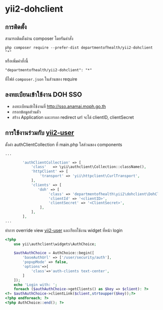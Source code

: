 yii2-dohclient
==============



การติดตั้ง
------------

สามารถติดตั้งผ่าน composer โดยรันคำสั่ง
```
php composer require --prefer-dist departmentofhealth/yii2-dohclient "*"
```

หรือเพิ่มคำสั่งนี้

```
"departmentofhealth/yii2-dohclient": "*"
```

ที่ไฟล์  `composer.json` ในส่วนของ require


ลงทะเบียนเข้าใช้งาน DOH SSO 
---
- ลงทะเบียนเข้าใช้งานที่ http://sso.anamai.moph.go.th
- กรอกข้อมูลส่วนตัว
- สร้าง Application และกรอก redirect url จะได้ clientID, clientSecret

การใช้งานร่วมกับ [yii2-user](https://github.com/dektrium/yii2-user)
-----

ตั้งค่า authClientCollection ที่ main.php ใสส่วนของ components

```php
...

        'authClientCollection' => [
            'class'   => \yii\authclient\Collection::className(),
            'httpClient' => [
                'transport' => 'yii\httpclient\CurlTransport',
            ],
            'clients' => [
               'doh' => [
                    'class' => 'departmentofhealth\yii2\dohclient\DohClientDektrium',
                    'clientId' => '<clientID>',
                    'clientSecret' => '<ClientSecret>',
                ],
            ],
        ],
...
```

ทำการ override view [yii2-user](https://github.com/dektrium/yii2-user/blob/0.9.12/docs/overriding-views.md) และเรียกใช้งาน widget ที่หน้า login

```php
<?php
    use yii\authclient\widgets\AuthChoice;
    
    $authAuthChoice = AuthChoice::begin([
        'baseAuthUrl' => ['/user/security/auth'],
        'popupMode' => false,
        'options'=>[
            'class'=>'auth-clients text-center',
        ]
    ]);
    echo 'Login with: ';
    foreach ($authAuthChoice->getClients() as $key => $client): ?>
<?= $authAuthChoice->clientLink($client,strtoupper($key));?>
<?php endforeach; ?>
<?php AuthChoice::end(); ?>

```


